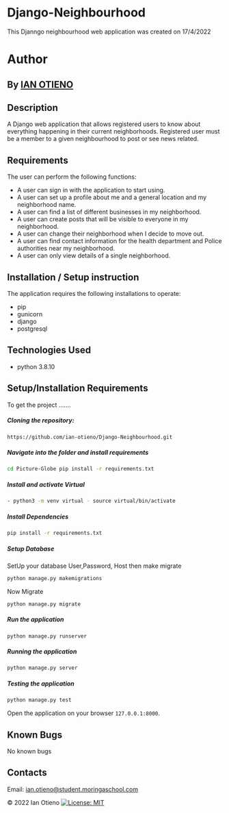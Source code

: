 # Django-Neighbourhood
This Djanngo neighbourhood web application was created on 17/4/2022

# Author
## By **[ IAN OTIENO](https://github.com/ian-otieno)**

## Description
A Django web application that allows registered users to know about everything happening in their current neighborhoods. Registered user must be a member to a given neighbourhood to post or see news related.


## Requirements
The user can perform the following functions:

- A user can sign in with the application to start using.
- A user can set up a profile about me and a general location and my neighborhood name.
- A user can find a list of different businesses in my neighborhood.
- A user can create posts that will be visible to everyone in my neighborhood.
- A user can change their neighborhood when I decide to move out.
- A user can find contact information for the health department and Police authorities near my neighborhood.
- A user can only view details of a single neighborhood.

## Installation / Setup instruction
The application requires the following installations to operate:
- pip
- gunicorn
- django
- postgresql

## Technologies Used
- python 3.8.10

## Setup/Installation Requirements
To get the project .......  
  
##### Cloning the repository:  
 ```bash 
 https://github.com/ian-otieno/Django-Neighbourhood.git 
```
##### Navigate into the folder and install requirements  
 ```bash 
cd Picture-Globe pip install -r requirements.txt 
```
##### Install and activate Virtual  
 ```bash 
- python3 -m venv virtual - source virtual/bin/activate  
```  
##### Install Dependencies  
 ```bash 
 pip install -r requirements.txt 
```  
 ##### Setup Database  
  SetUp your database User,Password, Host then make migrate  
 ```bash 
python manage.py makemigrations 
 ``` 
 Now Migrate  
 ```bash 
 python manage.py migrate 
```
##### Run the application  
 ```bash 
 python manage.py runserver 
``` 
##### Running the application  
 ```bash 
 python manage.py server 
```
##### Testing the application  
 ```bash 
 python manage.py test 
```
Open the application on your browser `127.0.0.1:8000`.  
  
  
## Known Bugs

No known bugs


## Contacts
Email: ian.otieno@student.moringaschool.com

 &#169; 2022 Ian Otieno
[![License: MIT](https://img.shields.io/badge/License-MIT-yellow.svg)](https://opensource.org/licenses/MIT)